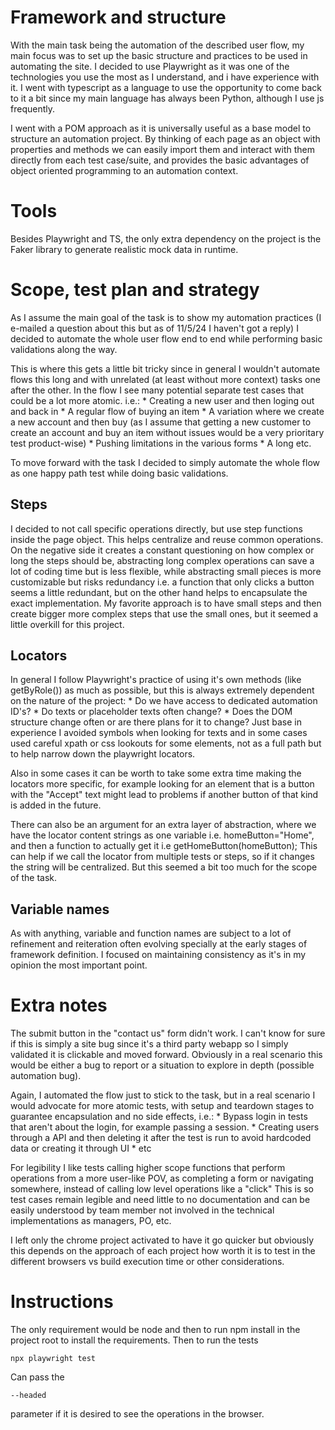 # Framework and structure

With the main task being the automation of the described user flow, my main focus was to set up the basic
structure and practices to be used in automating the site. I decided to use Playwright as it was one of
the technologies you use the most as I understand, and i have experience with it. I went with typescript as
a language to use the opportunity to come back to it a bit since my main language has always been Python,
although I use js frequently.

I went with a POM approach as it is universally useful as a base model to structure an automation project.
By thinking of each page as an object with properties and methods we can easily import them and interact with
them directly from each test case/suite, and provides the basic advantages of object oriented programming to
an automation context.

# Tools

Besides Playwright and TS, the only extra dependency on the project is the Faker library to generate
realistic mock data in runtime.

# Scope, test plan and strategy

As I assume the main goal of the task is to show my automation practices (I e-mailed a question about this but as of 11/5/24
I haven't got a reply) I decided to automate the whole user flow end to end while performing basic validations along the way.

This is where this gets a little bit tricky since in general I wouldn't automate flows this long and with unrelated (at least
without more context) tasks one after the other. In the flow I see many potential separate test cases that could be a lot more atomic.
i.e.: 
    * Creating a new user and then loging out and back in
    * A regular flow of buying an item
    * A variation where we create a new account and then buy (as I assume that getting a new customer to create an account and buy an item
    without issues would be a very prioritary test product-wise)
    * Pushing limitations in the various forms
    * A long etc.

To move forward with the task I decided to simply automate the whole flow as one happy path test while doing basic validations. 

## Steps

I decided to not call specific operations directly, but use step functions inside the page object. This helps centralize and reuse
common operations. On the negative side it creates a constant questioning on how complex or long the steps should be, abstracting long
complex operations can save a lot of coding time but is less flexible, while abstracting small pieces is more customizable but risks redundancy
i.e. a function that only clicks a button seems a little redundant, but on the other hand helps to encapsulate the exact implementation.
My favorite approach is to have small steps and then create bigger more complex steps that use the small ones, but it seemed a little overkill 
for this project.

## Locators

In general I follow Playwright's practice of using it's own methods (like getByRole()) as much as possible, but this is always
extremely dependent on the nature of the project:
    * Do we have access to dedicated automation ID's?
    * Do texts or placeholder texts often change?
    * Does the DOM structure change often or are there plans for it to change?
Just base in experience I avoided symbols when looking for texts and in some cases used careful xpath or css lookouts for some
elements, not as a full path but to help narrow down the playwright locators.

Also in some cases it can be worth to take some extra time making the locators more specific, for example looking for an element
that is a button with the "Accept" text might lead to problems if another button of that kind is added in the future.

There can also be an argument for an extra layer of abstraction, where we have the locator content strings as one variable
i.e. homeButton="Home", and then a function to actually get it i.e getHomeButton(homeButton);
This can help if we call the locator from multiple tests or steps, so if it changes the string will be centralized. But this seemed
a bit too much for the scope of the task.

## Variable names

As with anything, variable and function names are subject to a lot of refinement and reiteration often evolving specially at the early
stages of framework definition. I focused on maintaining consistency as it's in my opinion the most important point.

# Extra notes

The submit button in the "contact us" form didn't work. I can't know for sure if this is simply a site bug since it's a third
party webapp so I simply validated it is clickable and moved forward. Obviously in a real scenario this would be either a bug to
report or a situation to explore in depth (possible automation bug).

Again, I automated the flow just to stick to the task, but in a real scenario I would advocate for more atomic tests, with setup
and teardown stages to guarantee encapsulation and no side effects, i.e.:
    * Bypass login in tests that aren't about the login, for example passing a session.
    * Creating users through a API and then deleting it after the test is run to avoid hardcoded data or creating it through UI
    * etc

For legibility I like tests calling higher scope functions that perform operations from a more user-like POV, as completing
a form or navigating somewhere, instead of calling low level operations like a "click"
This is so test cases remain legible and need little to no documentation and can be easily understood by team member not
involved in the technical implementations as managers, PO, etc.

I left only the chrome project activated to have it go quicker but obviously this depends on the approach of each project
how worth it is to test in the different browsers vs build execution time or other considerations.

# Instructions

The only requirement would be node and then to run npm install in the project root to install the requirements.
Then to run the tests
```
npx playwright test
```
Can pass the 
```
--headed
```
parameter if it is desired to see the operations in the browser.